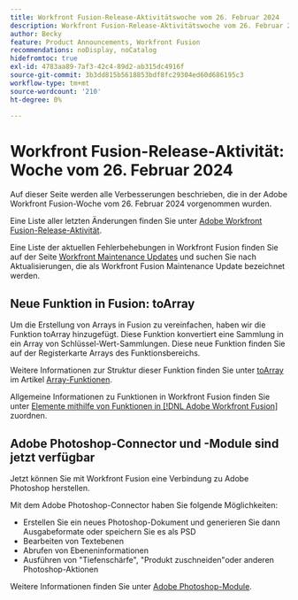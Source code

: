 ```yaml
---
title: Workfront Fusion-Release-Aktivitätswoche vom 26. Februar 2024
description: Workfront Fusion-Release-Aktivitätswoche vom 26. Februar 2024
author: Becky
feature: Product Announcements, Workfront Fusion
recommendations: noDisplay, noCatalog
hidefromtoc: true
exl-id: 4783aa89-7af3-42c4-89d2-ab315dc4916f
source-git-commit: 3b3dd815b5618853bdf8fc29304ed60d686195c3
workflow-type: tm+mt
source-wordcount: '210'
ht-degree: 0%

---
```


# Workfront Fusion-Release-Aktivität: Woche vom 26. Februar 2024

Auf dieser Seite werden alle Verbesserungen beschrieben, die in der Adobe Workfront Fusion-Woche vom 26. Februar 2024 vorgenommen wurden.

Eine Liste aller letzten Änderungen finden Sie unter [Adobe Workfront Fusion-Release-Aktivität](../../../product-announcements/product-releases/fusion-release-activity/fusion-release-activity.md).

Eine Liste der aktuellen Fehlerbehebungen in Workfront Fusion finden Sie auf der Seite [Workfront Maintenance Updates](https://experienceleague.adobe.com/docs/workfront-known-issues/releases/current-updates.html) und suchen Sie nach Aktualisierungen, die als Workfront Fusion Maintenance Update bezeichnet werden.

## Neue Funktion in Fusion: toArray

Um die Erstellung von Arrays in Fusion zu vereinfachen, haben wir die Funktion toArray hinzugefügt. Diese Funktion konvertiert eine Sammlung in ein Array von Schlüssel-Wert-Sammlungen. Diese neue Funktion finden Sie auf der Registerkarte Arrays des Funktionsbereichs.

Weitere Informationen zur Struktur dieser Funktion finden Sie unter [toArray](/help/quicksilver/workfront-fusion/functions/array-functions.md#toarray) im Artikel [Array-Funktionen](/help/quicksilver/workfront-fusion/functions/array-functions.md).

Allgemeine Informationen zu Funktionen in Workfront Fusion finden Sie unter [Elemente mithilfe von Funktionen in  [!DNL Adobe Workfront Fusion]](/help/quicksilver/workfront-fusion/functions/map-using-functions.md) zuordnen.

## Adobe Photoshop-Connector und -Module sind jetzt verfügbar

Jetzt können Sie mit Workfront Fusion eine Verbindung zu Adobe Photoshop herstellen.

Mit dem Adobe Photoshop-Connector haben Sie folgende Möglichkeiten:

* Erstellen Sie ein neues Photoshop-Dokument und generieren Sie dann Ausgabeformate oder speichern Sie es als PSD
* Bearbeiten von Textebenen
* Abrufen von Ebeneninformationen
* Ausführen von &quot;Tiefenschärfe&quot;, &quot;Produkt zuschneiden&quot;oder anderen Photoshop-Aktionen

Weitere Informationen finden Sie unter [Adobe Photoshop-Module](/help/quicksilver/workfront-fusion/apps-and-their-modules/adobe-photoshop-modules.md).
